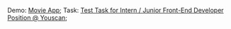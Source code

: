 Demo: [Movie App](https://turchak.github.io/movie-react/);
Task: [Test Task for Intern / Junior Front-End Developer Position @ Youscan](https://gist.github.com/krambertech/ecb3890824fd7ada0f4ec1ff55125758);